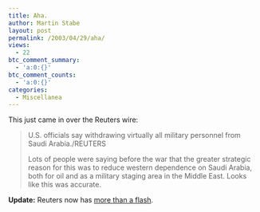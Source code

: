 ```yaml
---
title: Aha.
author: Martin Stabe
layout: post
permalink: /2003/04/29/aha/
views:
  - 22
btc_comment_summary:
  - 'a:0:{}'
btc_comment_counts:
  - 'a:0:{}'
categories:
  - Miscellanea
---
```

This just came in over the Reuters wire:  


> U.S. officials say withdrawing virtually all military personnel from Saudi Arabia./REUTERS</p>
Lots of people were saying before the war that the greater strategic reason for this was to reduce western dependence on Saudi Arabia, both for oil and as a military staging area in the Middle East. Looks like this was accurate. 

**Update:** Reuters now has <a href="http://asia.reuters.com/newsArticle.jhtml?type=topNews&#038;storyID=2650783" target="_top">more than a flash</a>.